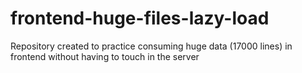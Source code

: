 # frontend-huge-files-lazy-load
Repository created to practice consuming huge data (17000 lines) in frontend without having to touch in the server

